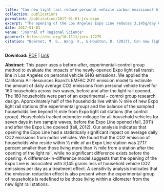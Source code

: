 ```yaml
---
title: "Can new light rail reduce personal vehicle carbon emissions? A before‐after, experimental‐control evaluation in Los Angeles"
collection: publications
permalink: /publication/2017-01-01-jrs-expo
excerpt: "The opening of the Los Angeles Expo Line reduces 3,145g/day CO2 emissions from household vehicles for nearby residents."
date: 2017-01-01
venue: "Journal of Regional Science"
paperurl: https://doi.org/10.1111/jors.12275
citation: "Boarnet, M. G., Wang, X., & Houston, D. (2017). Can new light rail reduce personal vehicle carbon emissions? A before‐after, experimental‐control evaluation in Los Angeles. <i>Journal of Regional Science, 57</i>(3), 523-539. "
---
```


**Download:** [PDF](https://scholar.google.com/) \| [Link](https://doi.org/10.1111/jors.12275)

**Abstract:**
This paper uses a before-after, experimental-control group method to evaluate the impacts of the newly-opened Expo light rail transit line in Los Angeles on personal vehicle GHG emissions. We applied the California Air Resources Board’s EMFAC 2011 emission model to estimate the amount of daily average CO2 emissions from personal vehicle travel for 160 households across two waves, before and after the light rail opened. The 160 households were part of an experimental – control group research design. Approximately half of the households live within ½ mile of new Expo light rail stations (the experimental group) and the balance of the sampled households live beyond ½ mile from Expo light rail stations (the control group).  Households tracked odometer mileage for all household vehicles for seven days in two sample waves, before the Expo Line opened (fall, 2011) and after the Expo Line opened (fall, 2012).  Our analysis indicates that opening the Expo Line had a statistically significant impact on average daily CO2 emissions from motor vehicles. We found that the CO2 emission of households who reside within ½ mile of an Expo Line station was 27.17 percent smaller than those living more than ½ mile from a station after the opening of the light rail, while no significant difference exists before the opening. A difference-in-difference model suggests that the opening of the Expo Line is associated with 3,145 grams less of household vehicle CO2 emissions per day as a treatment effect. A sensitivity analysis indicates that the emission reduction effect is also present when the experimental group of households is redefined to be those living within a kilometer from the new light rail stations.
